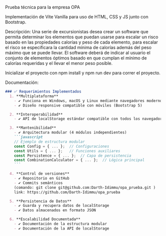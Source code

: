 Prueba técnica para la empresa OPA

Implementación de  Vite Vanilla para uso de HTML, CSS y JS junto con Bootstrap.

Descripción:
Una serie de excursionistas desea crear un software que permita determinar los elementos que puedan usarse para escalar un risco basado en las propiedades calorías y peso de cada elemento, para escalar el risco se especificara la cantidad mínima de calorías además del peso máximo que se puede llevar. El software deberá de indicar al usuario el conjunto de elementos óptimos basado en que cumplan el mínimo de calorías requeridas y el llevar el menor peso posible.

Inicializar el proyecto con npm install y npm run dev para correr el proyecto.

Documentación:
```markdown
### ✅ Requerimientos Implementados
  1. **Multiplataforma**  
    - ✔️ Funciona en Windows, macOS y Linux mediante navegadores modernos  
    - ✔️ Diseño responsive compatible con móviles (Bootstrap 5)  

  2. **Interoperabilidad**  
    - ✔️ API de localStorage estándar compatible con todos los navegadores

  3. **Mantenibilidad**  
    - ✔️ Arquitectura modular (4 módulos independientes)  
    ```javascript
    // Ejemplo de estructura modular
    const Config = { ... };  // Configuraciones
    const Utils = { ... };   // Funciones auxiliares
    const Persistence = { ... };  // Capa de persistencia
    const CombinationCalculator = { ... };  // Lógica principal
    ```

  4. **Control de versiones**  
    - ✔️ Repositorio en GitHub  
    - ✔️ Commits semánticos
    (comando: git clone git@github.com:Darth-Idimmu/opa_prueba.git )
    link: https://github.com/Darth-Idimmu/opa_prueba 

  5. **Persistencia de Datos**  
    - ✔️ Guarda y recupera datos de localStorage  
    - ✔️ Datos almacenados en formato JSON

  6. **Escalabilidad Documentada**  
    - ✔️ Documentación de la estructura modular  
    - ✔️ Documentación de la API de localStorage
```






